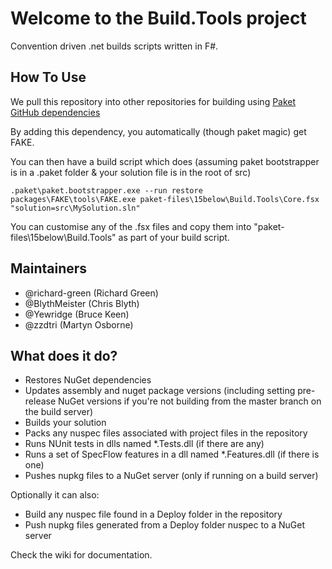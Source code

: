 # Welcome to the Build.Tools project

Convention driven .net builds scripts written in F#.

## How To Use

We pull this repository into other repositories for building using [Paket GitHub dependencies](https://fsprojects.github.io/Paket/github-dependencies.html)

By adding this dependency, you automatically (though paket magic) get FAKE.

You can then have a build script which does (assuming paket bootstrapper is in a .paket folder & your solution file is in the root of src)

```
.paket\paket.bootstrapper.exe --run restore
packages\FAKE\tools\FAKE.exe paket-files\15below\Build.Tools\Core.fsx "solution=src\MySolution.sln"
```

You can customise any of the .fsx files and copy them into "paket-files\15below\Build.Tools" as part of your build script.
    
## Maintainers

* @richard-green (Richard Green)
* @BlythMeister (Chris Blyth)
* @Yewridge (Bruce Keen)
* @zzdtri (Martyn Osborne)

## What does it do?

* Restores NuGet dependencies
* Updates assembly and nuget package versions (including setting pre-release NuGet versions if you're not building from the master branch on the build server)
* Builds your solution
* Packs any nuspec files associated with project files in the repository
* Runs NUnit tests in dlls named *.Tests.dll (if there are any)
* Runs a set of SpecFlow features in a dll named *.Features.dll (if there is one)
* Pushes nupkg files to a NuGet server (only if running on a build server)

Optionally it can also:

* Build any nuspec file found in a Deploy folder in the repository
* Push nupkg files generated from a Deploy folder nuspec to a NuGet server

Check the wiki for documentation.
